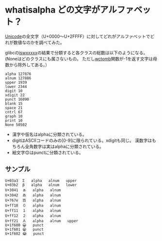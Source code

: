 # whatisalpha どの文字がアルファベット？

[Unicode](https://ja.wikipedia.org/wiki/Unicode%E4%B8%80%E8%A6%A7%E8%A1%A8)の全文字（U+0000～U+2FFFF）に対してどれがアルファベットでどれが数値なのかを調べてみた。

glibcの[iswxxxxx](https://linuxjm.osdn.jp/html/LDP_man-pages/man3/iswctype.3.html#lbAI)の結果で分類すると各クラスの総数は以下のようになる。
(Noneはどのクラスにも属さないもの。
ただし[wctomb](https://linuxjm.osdn.jp/html/LDP_man-pages/man3/wctomb.3.html)関数が-1を返す文字は母数から除外してある。）

```text
alpha 127876
alnum 127886
upper 1939
lower 2344
digit 10
xdigit 22
punct 16090
blank 15
space 21
cntrl 67
graph 10
print 10
None 50502
```

- 漢字や仮名はalphaに分類されている。
- digitはASCIIコードのみの[0-9]に限られている。xdigitも同じ。
漢数字はもちろん全角数字は実はalphaに分類されている。
- 絵文字😊はpunctに分類されている。

## サンプル

```text
U+03a3	Σ	alpha	alnum	upper
U+03b2	β	alpha	alnum	lower
U+3041	ぁ	alpha	alnum
U+3042	あ	alpha	alnum
U+767e	百	alpha	alnum
U+ff10	０	alpha	alnum
U+ff11	１	alpha	alnum
U+ff12	２	alpha	alnum
U+ff21	Ａ	alpha	alnum	upper
U+1f600	😀	punct
U+1f601	😁	punct
U+1f602	😂	punct
```
